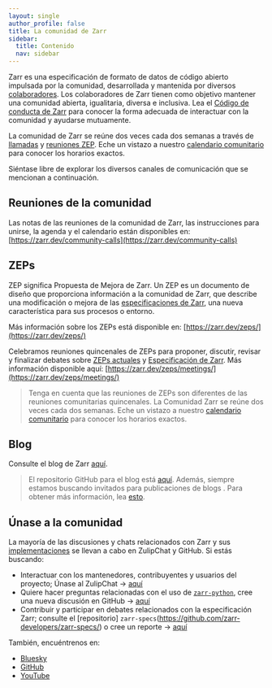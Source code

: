 ```yaml
---
layout: single
author_profile: false
title: La comunidad de Zarr
sidebar:
  title: Contenido
  nav: sidebar
---
```


Zarr es una especificación de formato de datos de código abierto impulsada por la comunidad, desarrollada y mantenida por diversos [colaboradores](https://github.com/orgs/zarr-developers/teams). Los colaboradores de Zarr tienen como objetivo mantener una comunidad abierta, igualitaria, diversa e inclusiva. Lea el [Código de conducta de Zarr](https://github.com/zarr-developers/.github/blob/main/CODE_OF_CONDUCT.md) para conocer la forma adecuada de interactuar con la comunidad y ayudarse mutuamente.

La comunidad de Zarr se reúne dos veces cada dos semanas a través de [llamadas](https://zarr.dev/community-calls) y [reuniones ZEP](https://zarr.dev/zeps/meetings/). Eche un vistazo a nuestro [calendario comunitario](https://zarr.dev/community-calls/) para conocer los horarios exactos.

Siéntase libre de explorar los diversos canales de comunicación que se mencionan a continuación.

## Reuniones de la comunidad

Las notas de las reuniones de la comunidad de Zarr, las instrucciones para unirse, la agenda y el calendario están disponibles en: [https://zarr.dev/community-calls](https://zarr.dev/community-calls)

## ZEPs

ZEP significa Propuesta de Mejora de Zarr. Un ZEP es un documento de diseño que proporciona información a la comunidad de Zarr, que describe una modificación o mejora de las [especificaciones de Zarr](https://zarr-specs.readthedocs.io/en/latest/), una nueva característica para sus procesos o entorno.

Más información sobre los ZEPs está disponible en: [https://zarr.dev/zeps/](https://zarr.dev/zeps/)

Celebramos reuniones quincenales de ZEPs para proponer, discutir, revisar y finalizar debates sobre [ZEPs actuales](https://zarr.dev/zeps/draft_zeps/) y [Especificación de Zarr](https://zarr-specs.readthedocs.io/en/latest/specs.html). Más información disponible aquí: [https://zarr.dev/zeps/meetings/](https://zarr.dev/zeps/meetings/)

> Tenga en cuenta que las reuniones de ZEPs son diferentes de las reuniones comunitarias quincenales. La Comunidad Zarr se reúne dos veces cada dos semanas. Eche un vistazo a nuestro [calendario comunitario](https://zarr.dev/community-calls/) para conocer los horarios exactos.

## Blog

Consulte el blog de Zarr [aquí](https://zarr.dev/blog).

> El repositorio GitHub para el blog está [aquí](https://github.com/zarr-developers/blog). Además, siempre estamos buscando invitados para publicaciones de blogs . Para obtener más información, lea [esto](https://github.com/zarr-developers/blog#contribute-to-zarr-blog).

## Únase a la comunidad

La mayoría de las discusiones y chats relacionados con Zarr y sus [implementaciones](https://github.com/zarr-developers/zarr_implementations) se llevan a cabo en ZulipChat y GitHub. Si estás buscando:

- Interactuar con los mantenedores, contribuyentes y usuarios del proyecto; Únase al ZulipChat → [aquí](https://ossci.zulipchat.com/)
- Quiere hacer preguntas relacionadas con el uso de [`zarr-python`](https://github.com/zarr-developers/zarr-python), cree una nueva discusión en GitHub → [aquí](https://github.com/zarr-developers/zarr-python/discussions)
- Contribuir y participar en debates relacionados con la especificación Zarr; consulte el [repositorio] `zarr-specs`(https://github.com/zarr-developers/zarr-specs/) o cree un reporte → [aquí](https://github.com/zarr-developers/zarr-specs/issues)

También, encuéntrenos en:

- [Bluesky](https://bsky.app/profile/zarr.dev)
- [GitHub](https://github.com/zarr-developers)
- [YouTube](https://www.youtube.com/@zarr_dev/playlists)
